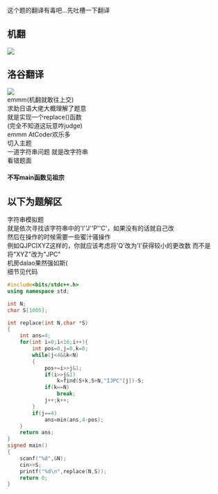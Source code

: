 这个题的翻译有毒吧...先吐槽一下翻译  
## 机翻  
![](https://cdn.luogu.com.cn/upload/pic/58971.png)
## 洛谷翻译
![](https://cdn.luogu.com.cn/upload/pic/58972.png)  
emmm(机翻就敢往上交)  
求助日语大佬大概理解了题意  
就是实现一个replace()函数  
(完全不知道这玩意咋judge)  
emmm AtCoder欢乐多  
切入主题  
一道字符串问题 就是改字符串  
看错题面
#### 不写main函数见祖宗 
## 以下为题解区
字符串模拟题  
就是依次寻找该字符串中的'I''J''P''C'，如果没有的话就自己改  
然后在操作的时候需要一些蜜汁骚操作  
例如QJPCIXYZ这样的，你就应该考虑将'Q'改为'I'获得较小的更改数 而不是将"XYZ"改为"JPC"  
机房dalao果然强如斯(  
细节见代码  
```c++
#include<bits/stdc++.h>
using namespace std;

int N;
char S[1005];

int replace(int N,char *S)
{
	int ans=4;
	for(int i=0;i<16;i++){
		int pos=0,j=0,k=0;
		while(j<4&&k<N)
		{
			pos+=i>>j&1;
			if(i>>j&1)
				k=find(S+k,S+N,"IJPC"[j])-S;
			if(k==N)
				break;
			j++;k++;
		}
		if(j==4)
			ans=min(ans,4-pos);
	}
	return ans;
}
signed main()
{
	scanf("%d",&N);
	cin>>S;
	printf("%d\n",replace(N,S));
	return 0;
}
```